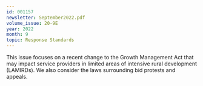 ```yaml
---
id: 001157
newsletter: September2022.pdf
volume_issue: 20-9E
year: 2022
month: 9
topic: Response Standards
---
```


This issue focuses on a recent change to the Growth Management Act that may impact service providers in limited areas of intensive rural development (LAMIRDs). We also consider the laws surrounding bid protests and appeals.